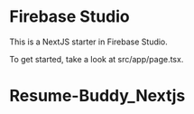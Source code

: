 # Firebase Studio

This is a NextJS starter in Firebase Studio.

To get started, take a look at src/app/page.tsx.
# Resume-Buddy_Nextjs
